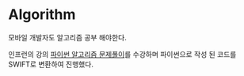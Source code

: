 # Algorithm
모바일 개발자도 알고리즘 공부 해야한다.

인프런의 강의 [파이썬 알고리즘 문제풀이](https://www.inflearn.com/course/%ED%8C%8C%EC%9D%B4%EC%8D%AC-%EC%95%8C%EA%B3%A0%EB%A6%AC%EC%A6%98-%EB%AC%B8%EC%A0%9C%ED%92%80%EC%9D%B4-%EC%BD%94%EB%94%A9%ED%85%8C%EC%8A%A4%ED%8A%B8/dashboard)를 수강하며 파이썬으로 작성 된 코드를 SWIFT로 변환하여 진행했다.

